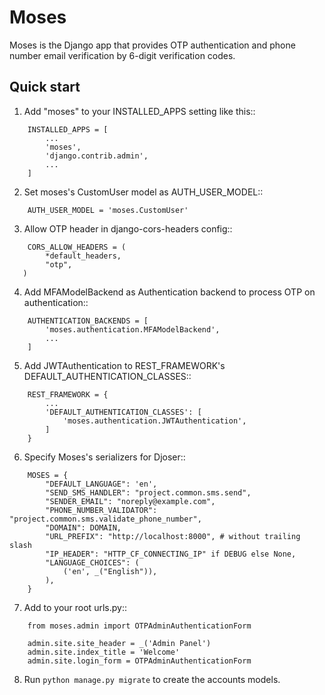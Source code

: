 Moses
=====

Moses is the Django app that provides OTP authentication and phone number email verification by 6-digit verification codes.

Quick start
-----------

1. Add "moses" to your INSTALLED_APPS setting like this::
```
    INSTALLED_APPS = [
        ...
        'moses',
        'django.contrib.admin',
        ...
    ]
```
2. Set moses's CustomUser model as AUTH_USER_MODEL::
```
    AUTH_USER_MODEL = 'moses.CustomUser'
```
3. Allow OTP header in django-cors-headers config::
```
    CORS_ALLOW_HEADERS = (
        *default_headers,
        "otp",
   )
```
4. Add MFAModelBackend as Authentication backend to process OTP on authentication::
```
    AUTHENTICATION_BACKENDS = [
        'moses.authentication.MFAModelBackend',
        ...
    ]
```
5. Add JWTAuthentication to REST_FRAMEWORK's DEFAULT_AUTHENTICATION_CLASSES::
```
    REST_FRAMEWORK = {
        ...
        'DEFAULT_AUTHENTICATION_CLASSES': [
            'moses.authentication.JWTAuthentication',
        ]
    }
```
6. Specify Moses's serializers for Djoser::
```
    MOSES = {
        "DEFAULT_LANGUAGE": 'en',
        "SEND_SMS_HANDLER": "project.common.sms.send",
        "SENDER_EMAIL": "noreply@example.com",
        "PHONE_NUMBER_VALIDATOR": "project.common.sms.validate_phone_number",
        "DOMAIN": DOMAIN,
        "URL_PREFIX": "http://localhost:8000", # without trailing slash
        "IP_HEADER": "HTTP_CF_CONNECTING_IP" if DEBUG else None,
        "LANGUAGE_CHOICES": (
            ('en', _("English")),
        ),
    }
```
7. Add to your root urls.py::
```
    from moses.admin import OTPAdminAuthenticationForm

    admin.site.site_header = _('Admin Panel')
    admin.site.index_title = 'Welcome'
    admin.site.login_form = OTPAdminAuthenticationForm
```
8. Run ``python manage.py migrate`` to create the accounts models.
